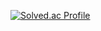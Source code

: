 [![Solved.ac Profile](http://mazassumnida.wtf/api/v2/generate_badge?boj=jeongdonggyeom)](https://solved.ac/jeongdonggyeom)